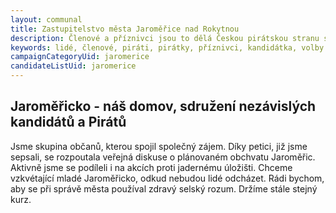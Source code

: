 ```yaml
---
layout: communal
title: Zastupitelstvo města Jaroměřice nad Rokytnou
description: Členové a příznivci jsou to dělá Českou pirátskou stranu silnou. Seznamte se Piráty na Vysočině.
keywords: lidé, členové, piráti, pirátky, příznivci, kandidátka, volby
campaignCategoryUid: jaromerice
candidateListUid: jaromerice
---
```


## Jaroměřicko - náš domov, sdružení nezávislých kandidátů a Pirátů

Jsme skupina občanů, kterou spojil společný zájem. Díky petici, již jsme sepsali, se rozpoutala veřejná diskuse o plánovaném obchvatu Jaroměřic. Aktivně jsme se podíleli i na akcích proti jadernému úložišti. Chceme vzkvétající mladé Jaroměřicko, odkud nebudou lidé odcházet. Rádi bychom, aby se při správě města používal zdravý selský rozum. Držíme stále stejný kurz.
